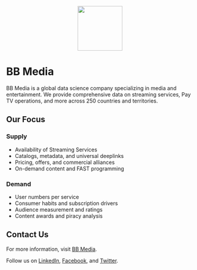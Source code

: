 <p align="center">
<image
  src="[https://s3.invisionapp-cdn.com/storage.invisionapp.com/boards/files/183060432.png?x-amz-meta-iv=1&x-amz-meta-ck=cd20ea812f8ae161523111afa5aea5e8&AWSAccessKeyId=AKIAWCDCF6QSLTS7LRWT&Expires=1717200000&Signature=90X61ZsbGe2EneL7IRbEzerj7Oc%3D](https://github.com/BB-Media-IT/.github/assets/4085605/c08bf803-09ca-420c-b728-8f6ea85b3aa2)"
  height=120
  margin=0>
</p>
  
# BB Media

BB Media is a global data science company specializing in media and entertainment. We provide comprehensive data on streaming services, Pay TV operations, and more across 250 countries and territories.

## Our Focus

### Supply
- Availability of Streaming Services
- Catalogs, metadata, and universal deeplinks
- Pricing, offers, and commercial alliances
- On-demand content and FAST programming

### Demand
- User numbers per service
- Consumer habits and subscription drivers
- Audience measurement and ratings
- Content awards and piracy analysis

## Contact Us

For more information, visit [BB Media](https://bb-media.com).

Follow us on [LinkedIn](https://www.linkedin.com/company/bbmediallc), [Facebook](https://www.facebook.com/bbmediallc), and [Twitter](https://twitter.com/bbmedia_llc).
